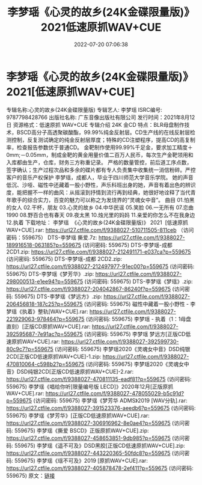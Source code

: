 ﻿---
title: 李梦瑶《心灵的故乡(24K金碟限量版)》2021低速原抓WAV+CUE
date: 2022-07-20 07:06:38
categories: WAV车载音乐、镜像
tags: 华语中文
---
# 李梦瑶《心灵的故乡(24K金碟限量版)》2021[低速原抓WAV+CUE]

专辑名称:心灵的故乡(24K金碟限量版)
专辑艺人: 李梦瑶
ISRC编号: 9787798428766
出版社名称: 广东音像出版社有限公司
发行时间：2021年8月12日
资源格式：低速原抓 WAV+CUE
专辑介绍
24K 金CD
特点：BLR母盘制作技术，BSCD高分子高透聚碳酸酯，99.99%纯金反射层。CD生产线的在线反射层检测控制，反复测试确定的纯金反射层厚度；特殊的CD注塑程序，提高CD的高复制率，检查报告参数优于普通CD。
金靶制作使用99.99%千足金，要求加工精度＋0mm;－0.05mm，制成金靶的黄金用量价值二百万人民币，每次生产金靶领用和入库都由生产，仓库，财务三方称重记录。
严格的数量管控，前后道工序点数，签字确认；生产过程次品和多余的碟片都有专人负责集中收集统一消信粉碎。严控客户的音乐产权保护
李梦瑶，成都人，毕业于四川师范大学音乐学院。
她的声音低沉、沙哑、磁性中还藏着一股小野性，声乐科班出身的她，声音有着出色的辨识度，能把握不一样的曲风：从摇滚到抒情到流行再到经典，她很好地诠释了当代青年歌手的综合实力，百变的魅力可以称之为发烧界的“灵魂女中音”。
曲目
01.怕黑的女人
02.干杯，朋友
03.心灵的故乡
04.中华民谣
05.笑脸
06.一无所有
07.恋曲1990
08.野百合也有春天
09.夜太黑
10.烛光里的妈妈
11.亲爱的你怎么不在我身边
12.执着
下载地址：
李梦瑶  《心灵的故乡(24K金碟限量版)》
2021  [低速原抓WAV+CUE].rar: https://url27.ctfile.com/f/9388027-510711505-811ceb
（访问密码：559675）
DTS-李梦瑶 撕爱.7z: https://url27.ctfile.com/f/9388027-189916518-063185?p=559675
(访问密码: 559675)
DTS-李梦瑶-成都 2CD1.zip: https://url27.ctfile.com/f/9388027-212491171-e037ca?p=559675
(访问密码: 559675)
DTS-李梦瑶-成都 2CD2.zip: https://url27.ctfile.com/f/9388027-212497977-91ec00?p=559675
(访问密码: 559675)
DTS-李梦瑶《梦芳华》.zip: https://url27.ctfile.com/f/9388027-298000513-e1ee94?p=559675
(访问密码: 559675)
DTS-李梦瑶《梦瑶》.zip: https://url27.ctfile.com/f/9388027-204042867-86240f?p=559675
(访问密码: 559675)
DTS-李梦瑶《梦远方》.zip: https://url27.ctfile.com/f/9388027-206456818-187c25?p=559675
(访问密码: 559675)
磁性中藏着一股小野性 - 李梦瑶《执着》整轨[WAV+CUE].rar: https://url27.ctfile.com/f/9388027-221929063-978464?p=559675
(访问密码: 559675)
李梦瑶 - 执着（1：1母盘直刻）[正版CD原抓WAV+CUE].rar: https://url27.ctfile.com/f/9388027-392595687-7e91ac?p=559675
(访问密码: 559675)
李梦瑶 梦远方[正版CD低速原抓WAV+CUE].rar: https://url27.ctfile.com/f/9388027-392599730-80c9c7?p=559675
(访问密码: 559675)
李梦瑶2020《灵魂女中音》DSD纯银2CD[正版CD低速原抓WAV+CUE]-1.zip: https://url27.ctfile.com/f/9388027-470810064-c598b2?p=559675
(访问密码: 559675)
李梦瑶2020《灵魂女中音》DSD纯银2CD[正版CD低速原抓WAV+CUE]-2.rar: https://url27.ctfile.com/f/9388027-470811135-eadf81?p=559675
(访问密码: 559675)
李梦瑶《唱给你听[限量编号版 LECD]》2020年12月[正版原抓WAV+CUE].rar: https://url27.ctfile.com/f/9388027-478055029-b5c91d?p=559675
(访问密码: 559675)
李梦瑶《梦芳华 ADMS》2019 [WAV分轨].rar: https://url27.ctfile.com/f/9388027-391523376-aeedb6?p=559675
(访问密码: 559675)
李梦瑶《梦芳华》[正版CD低速原抓WAV+CUE].rar: https://url27.ctfile.com/f/9388027-306916962-8e0ae4?p=559675
(访问密码: 559675)
李梦瑶《撕爱 BSCD》正版原抓WAV+CUE].zip: https://url27.ctfile.com/f/9388027-458653851-9db985?p=559675
(访问密码: 559675)
李梦瑶《遥不可及》DSD黑胶[正版CD低速原抓WAV+CUE].zip: https://url27.ctfile.com/f/9388027-443220365-50fdc8?p=559675
(访问密码: 559675)
李梦瑶《瑶不可及》2019 [原抓WAV+CUE].rar: https://url27.ctfile.com/f/9388027-405878478-2ef411?p=559675
(访问密码: 559675)
原文：[链接](https://blog.sina.com.cn/s/blog_1647c7e7601030yg7.html)